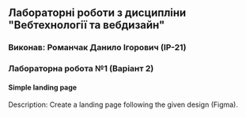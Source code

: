 ## Лабораторні роботи з дисципліни "Вебтехнології та вебдизайн"

### Виконав: Романчак Данило Ігорович (ІР-21)
### Лабораторна робота №1 (Варіант 2)

#### Simple landing page

Description: Create a landing page following the given design (Figma).